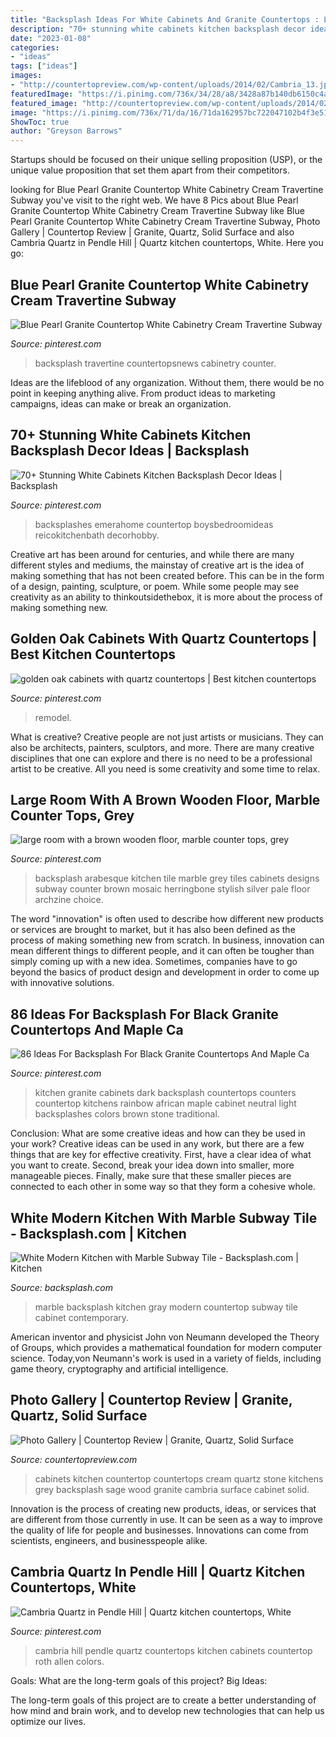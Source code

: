 ```yaml
---
title: "Backsplash Ideas For White Cabinets And Granite Countertops : Large Room With A Brown Wooden Floor, Marble Counter Tops, Grey"
description: "70+ stunning white cabinets kitchen backsplash decor ideas"
date: "2023-01-08"
categories:
- "ideas"
tags: ["ideas"]
images:
- "http://countertopreview.com/wp-content/uploads/2014/02/Cambria_13.jpg"
featuredImage: "https://i.pinimg.com/736x/34/28/a8/3428a87b140db6150c4a4a49e4ca3b1e.jpg"
featured_image: "http://countertopreview.com/wp-content/uploads/2014/02/Cambria_13.jpg"
image: "https://i.pinimg.com/736x/71/da/16/71da162957bc722047102b4f3e5103ad.jpg"
ShowToc: true
author: "Greyson Barrows"
---
```



Startups should be focused on their unique selling proposition (USP), or the unique value proposition that set them apart from their competitors.

	

		
looking for Blue Pearl Granite Countertop White Cabinetry Cream Travertine Subway you've visit to the right web. We have 8 Pics about Blue Pearl Granite Countertop White Cabinetry Cream Travertine Subway like Blue Pearl Granite Countertop White Cabinetry Cream Travertine Subway, Photo Gallery | Countertop Review | Granite, Quartz, Solid Surface and also Cambria Quartz in Pendle Hill | Quartz kitchen countertops, White. Here you go:
		
    
## Blue Pearl Granite Countertop White Cabinetry Cream Travertine Subway

<img loading=lazy src="https://i.pinimg.com/736x/9c/e1/36/9ce136a3989890df4d1b2713f6cc233f.jpg" onerror="this.onerror=null;this.src='https://tse1.mm.bing.net/th?id=OIP.PqUD-UpOzD-fXcRU9SHmkAHaLG&amp;pid=15.1';" alt="Blue Pearl Granite Countertop White Cabinetry Cream Travertine Subway">

_Source: pinterest.com_

>backsplash travertine countertopsnews cabinetry counter. 

	

Ideas are the lifeblood of any organization. Without them, there would be no point in keeping anything alive. From product ideas to marketing campaigns, ideas can make or break an organization.

    
## 70+ Stunning White Cabinets Kitchen Backsplash Decor Ideas | Backsplash

<img loading=lazy src="https://i.pinimg.com/736x/71/da/16/71da162957bc722047102b4f3e5103ad.jpg" onerror="this.onerror=null;this.src='https://tse2.mm.bing.net/th?id=OIP.wcCjC8P-dF1SErFoNIK83wHaLH&amp;pid=15.1';" alt="70+ Stunning White Cabinets Kitchen Backsplash Decor Ideas | Backsplash">

_Source: pinterest.com_

>backsplashes emerahome countertop boysbedroomideas reicokitchenbath decorhobby. 

	

Creative art has been around for centuries, and while there are many different styles and mediums, the mainstay of creative art is the idea of making something that has not been created before. This can be in the form of a design, painting, sculpture, or poem. While some people may see creativity as an ability to thinkoutsidethebox, it is more about the process of making something new.

    
## Golden Oak Cabinets With Quartz Countertops | Best Kitchen Countertops

<img loading=lazy src="https://i.pinimg.com/736x/34/28/a8/3428a87b140db6150c4a4a49e4ca3b1e.jpg" onerror="this.onerror=null;this.src='https://tse2.mm.bing.net/th?id=OIP.iJiLMwGGFE7ur0BpLkg7tgHaFj&amp;pid=15.1';" alt="golden oak cabinets with quartz countertops | Best kitchen countertops">

_Source: pinterest.com_

>remodel. 

	

What is creative?
Creative people are not just artists or musicians. They can also be architects, painters, sculptors, and more. There are many creative disciplines that one can explore and there is no need to be a professional artist to be creative. All you need is some creativity and some time to relax.

    
## Large Room With A Brown Wooden Floor, Marble Counter Tops, Grey

<img loading=lazy src="https://i.pinimg.com/736x/1d/43/e3/1d43e33502e027ca24ef31aaf2f7662f.jpg" onerror="this.onerror=null;this.src='https://tse2.mm.bing.net/th?id=OIP.mVxegS7QfhZQE2fp_zdXDQHaLP&amp;pid=15.1';" alt="large room with a brown wooden floor, marble counter tops, grey">

_Source: pinterest.com_

>backsplash arabesque kitchen tile marble grey tiles cabinets designs subway counter brown mosaic herringbone stylish silver pale floor archzine choice. 

	

The word "innovation" is often used to describe how different new products or services are brought to market, but it has also been defined as the process of making something new from scratch. In business, innovation can mean different things to different people, and it can often be tougher than simply coming up with a new idea. Sometimes, companies have to go beyond the basics of product design and development in order to come up with innovative solutions.

    
## 86 Ideas For Backsplash For Black Granite Countertops And Maple Ca

<img loading=lazy src="https://i.pinimg.com/736x/c7/ef/be/c7efbe82b88a953ff2b1cd2727f171ee.jpg" onerror="this.onerror=null;this.src='https://tse2.mm.bing.net/th?id=OIP.slwcAhAmuLwSSGzgMCHnDwHaLH&amp;pid=15.1';" alt="86 Ideas For Backsplash For Black Granite Countertops And Maple Ca">

_Source: pinterest.com_

>kitchen granite cabinets dark backsplash countertops counters countertop kitchens rainbow african maple cabinet neutral light backsplashes colors brown stone traditional. 

	

Conclusion: What are some creative ideas and how can they be used in your work?
Creative ideas can be used in any work, but there are a few things that are key for effective creativity. First, have a clear idea of what you want to create. Second, break your idea down into smaller, more manageable pieces. Finally, make sure that these smaller pieces are connected to each other in some way so that they form a cohesive whole.

    
## White Modern Kitchen With Marble Subway Tile - Backsplash.com | Kitchen

<img loading=lazy src="http://backsplash.com/wp-content/uploads/2015/06/white-gray-cabinet-marble-countertop-marble-subway-kitchen-backsplash.jpg" onerror="this.onerror=null;this.src='https://tse4.mm.bing.net/th?id=OIP.2lRSlPxU1VmY-EezegDYTgHaFR&amp;pid=15.1';" alt="White Modern Kitchen with Marble Subway Tile - Backsplash.com | Kitchen">

_Source: backsplash.com_

>marble backsplash kitchen gray modern countertop subway tile cabinet contemporary. 

	

American inventor and physicist John von Neumann developed the Theory of Groups, which provides a mathematical foundation for modern computer science. Today,von Neumann's work is used in a variety of fields, including game theory, cryptography and artificial intelligence.

    
## Photo Gallery | Countertop Review | Granite, Quartz, Solid Surface

<img loading=lazy src="http://countertopreview.com/wp-content/uploads/2014/02/Cambria_13.jpg" onerror="this.onerror=null;this.src='https://tse3.mm.bing.net/th?id=OIP.f20zqxW9jOeGgN5G9KuX2QHaFj&amp;pid=15.1';" alt="Photo Gallery | Countertop Review | Granite, Quartz, Solid Surface">

_Source: countertopreview.com_

>cabinets kitchen countertop countertops cream quartz stone kitchens grey backsplash sage wood granite cambria surface cabinet solid. 

	

Innovation is the process of creating new products, ideas, or services that are different from those currently in use. It can be seen as a way to improve the quality of life for people and businesses. Innovations can come from scientists, engineers, and businesspeople alike.

    
## Cambria Quartz In Pendle Hill | Quartz Kitchen Countertops, White

<img loading=lazy src="https://i.pinimg.com/736x/b6/84/01/b68401aeacfb0aacc685425fc2d12a6a.jpg" onerror="this.onerror=null;this.src='https://tse3.mm.bing.net/th?id=OIP.bCt4J9aJydtufudEY2BS3AHaJ3&amp;pid=15.1';" alt="Cambria Quartz in Pendle Hill | Quartz kitchen countertops, White">

_Source: pinterest.com_

>cambria hill pendle quartz countertops kitchen cabinets countertop roth allen colors. 

	

Goals: What are the long-term goals of this project?
Big Ideas: 

The long-term goals of this project are to create a better understanding of how mind and brain work, and to develop new technologies that can help us optimize our lives.

